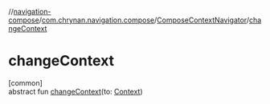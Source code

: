 //[navigation-compose](../../../index.md)/[com.chrynan.navigation.compose](../index.md)/[ComposeContextNavigator](index.md)/[changeContext](change-context.md)

# changeContext

[common]\
abstract fun [changeContext](change-context.md)(to: [Context](index.md))
